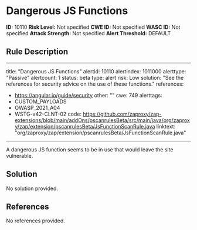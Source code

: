 
# Dangerous JS Functions

**ID:** 10110
**Risk Level:** Not specified
**CWE ID:** Not specified
**WASC ID:** Not specified
**Attack Strength:** Not specified
**Alert Threshold:** DEFAULT

## Rule Description
---
title: "Dangerous JS Functions"
alertid: 10110
alertindex: 1011000
alerttype: "Passive"
alertcount: 1
status: beta
type: alert
risk: Low
solution: "See the references for security advice on the use of these functions."
references:
   - https://angular.io/guide/security
other: ""
cwe: 749
alerttags: 
  - CUSTOM_PAYLOADS
  - OWASP_2021_A04
  - WSTG-v42-CLNT-02
code: https://github.com/zaproxy/zap-extensions/blob/main/addOns/pscanrulesBeta/src/main/java/org/zaproxy/zap/extension/pscanrulesBeta/JsFunctionScanRule.java
linktext: "org/zaproxy/zap/extension/pscanrulesBeta/JsFunctionScanRule.java"
---
A dangerous JS function seems to be in use that would leave the site vulnerable.


## Solution
No solution provided.

## References
No references provided.
